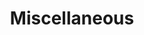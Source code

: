 ---
title: Miscellaneous
order: 4
img: /assets/img/misc_sensors.png
publications:
  - date: 2016-09-19
    title: "Entropy-based Sim(3) Calibration of 2D Lidars to Egomotion Sensors"
    authors: "Jacob Lambert, Lee Clement, Matthew Giamou and Jonathan Kelly"
    venue: "In Proceedings of the 2016 IEEE International Conference on Multisensor Fusion and Integration for Intelligent Systems (MFI), Baden Baden, Germany, 19 - 21 September 2016"
    award: "Best Student Paper Award"
    links:
      doi: http://dx.doi.org/10.1109/MFI.2016.7849530
      preprint: https://arxiv.org/pdf/1707.08680
      slides: /assets/docs/mfi2016_entropy_slides.pdf
  
  - date: 2015-09-28
    title: "PROBE: Predictive Robust Estimation for Visual-Inertial Navigation"
    authors: "Valentin Peretroukhin, Lee Clement, Matthew Giamou and Jonathan Kelly"
    venue: "In Proceedings of the 2015 IEEE/RSJ International Conference on Intelligent Robots and Systems (IROS), Hamburg, Germany, 28 September - 2 October 2015"
    links:
      doi: http://dx.doi.org/10.1109/IROS.2015.7353890
      preprint: http://www.starslab.ca/wp-content/papercite-data/pdf/2015_peretroukhin_probe.pdf
      slides: /assets/docs/iros2015_PROBE_slides.pdf
      video: https://youtu.be/0YmdVJ0Be3Q

  - date: 2015-06-03
    title: "The Battle for Filter Supremacy: A Comparative Study of the Multi-State Constraint Kalman Filter and the Sliding Window Filter"
    authors: "Lee Clement*, Valentin Peretroukhin*, Jacob Lambert and Jonathan Kelly"
    venue: "In Proceedings of the 12th Conference on Computer and Robot Vision (CRV), Halifax, Nova Scotia, 3 - 5 June 2015"
    note: "*Joint first authorship"
    links:
      doi: http://dx.doi.org/10.1109/CRV.2015.11
      preprint: http://www.starslab.ca/wp-content/papercite-data/pdf/2015_clement_battle.pdf
      code: https://github.com/utiasSTARS/msckf-swf-comparison
      slides: /assets/docs/crv2015_battle_slides.pdf

  - date: 2015-05-26
    title: "Get to the Point: Active Covariance Scaling for Feature Tracking Through Motion Blur"
    authors: "Valentin Peretroukhin, Lee Clement and Jonathan Kelly"
    venue: "Presented at the Workshop on Scaling Up Active Perception, IEEE International Conference on Robotics and Automation (ICRA), Seattle, Washington, 26 - 30 May 2015"
    links:
      preprint: http://www.starslab.ca/wp-content/papercite-data/pdf/2015_peretroukhin_get.pdf
      slides: http://leeclem.net/assets/docs/icra2015_blur_slides.pdf
      poster: http://leeclem.net/assets/docs/icra2015_blur_poster.pdf

  - date: 2013-05-05
    title: "Implementation of a Nanosatellite Attitude Determination and Control System for the T-Sat1 Mission"
    authors: "Brady Russell, Lee Clement, Joshua Hernandez, Ahmad Byagowi, Dario Schor and Witold Kinsner"
    venue: "In Proceedings of the Canadian Conference on Electrical and Computer Engineering (CCECE). Regina, Saskatchewan, 5 - 8 May 2013"
    links:
      doi: http://dx.doi.org/10.1109/CCECE.2013.6567796
---